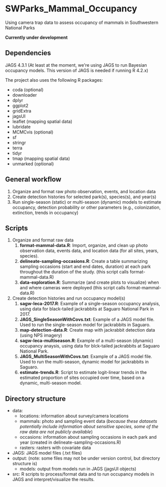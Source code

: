 # SWParks_Mammal_Occupancy
Using camera trap data to assess occupancy of mammals in Southwestern National Parks

**Currently under development**

## Dependencies

JAGS 4.3.1 (At least at the moment, we're using JAGS to run Bayesian occupancy models. This version of JAGS is needed if running R 4.2.x)

The project also uses the following R packages:

+ coda (optional)
+ downloader
+ dplyr
+ ggplot2
+ gridExtra
+ jagsUI
+ leaflet (mapping spatial data)
+ lubridate
+ MCMCvis (optional)
+ sf
+ stringr
+ terra
+ tidyr
+ tmap (mapping spatial data)
+ unmarked (optional)

## General workflow

1. Organize and format raw photo observation, events, and location data
2. Create detection histories for selected park(s), species(s), and year(s)
3. Run single-season (static) or multi-season (dynamic) models to estimate occupancy, detection probability or other parameters (e.g., colonization, extinction, trends in occupancy)

## Scripts

1. Organize and format raw data
   1. **format-mammal-data.R**: Import, organize, and clean up photo observation data, events data, and location data (for all sites, years, species). 
   2. **delineate-sampling-occasions.R**: Create a table summarizing sampling occasions (start and end dates, duration) at each park throughout the duration of the study. (this script calls format-mammal-data.R)
   3. **data-exploration.R**: Summarize (and create plots to visualize) when and where cameras were deployed (this script calls format-mammal-data.R)
2. Create detection histories and run occupancy model(s)
   1. **sagw-leca-2017.R**: Example of a single-season occupancy analysis, using data for black-tailed jackrabbits at Saguaro National Park in 2017.
   2. **JAGS_SingleSeasonWithCovs.txt**: Example of a JAGS model file. Used to run the single-season model for jackrabbits in Saguaro.
   3. **map-detection-data.R**: Create map with jackrabbit detection data (using NPS imagery)
   4. **sagw-leca-multiseason.R**: Example of a multi-season (dynamic) occupancy anaysis, using data for blck-tailed jackrabbits at Saguaro National Park.
   5. **JAGS_MultiSeasonWithCovs.txt**: Example of a JAGS model file. Used to run the multi-season, dynamic model for jackrabbits in Saguaro.
   6. **estimate-trends.R**: Script to estimate logit-linear trends in the estimated proportion of sites occupied over time, based on a dynamic, multi-season model.

## Directory structure

+ data:
   + locations: information about survey/camera locations
   + mammals: photo and sampling event data (_because these datasets potentially include information about sensitive species, some of the raw data are not publicly available_)
   + occasions: information about sampling occasions in each park and year (created in delineate-sampling-occasions.R)
   + rasters: rasters with covariate data
+ JAGS: JAGS model files (.txt files)
+ output: (note: some files may not be under version control, but directory structure is)
   + models: output from models run in JAGS (jagsUI objects)
+ src: R scripts to process/format data and to run occupancy models in JAGS and interpret/visualize the results.

